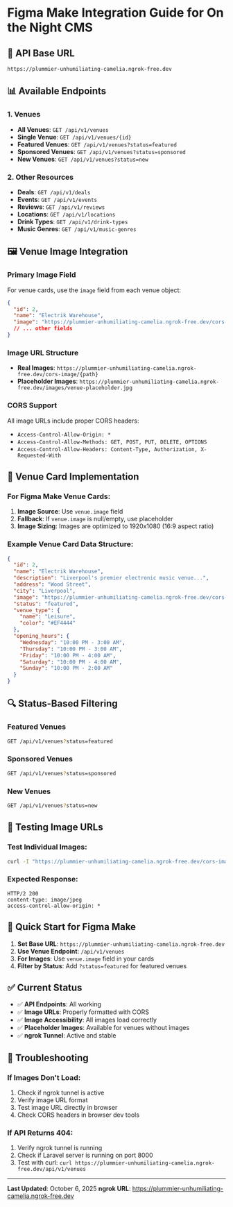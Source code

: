 # Figma Make Integration Guide for On the Night CMS

## 🎯 **API Base URL**
```
https://plummier-unhumiliating-camelia.ngrok-free.dev
```

## 📊 **Available Endpoints**

### **1. Venues**
- **All Venues**: `GET /api/v1/venues`
- **Single Venue**: `GET /api/v1/venues/{id}`
- **Featured Venues**: `GET /api/v1/venues?status=featured`
- **Sponsored Venues**: `GET /api/v1/venues?status=sponsored`
- **New Venues**: `GET /api/v1/venues?status=new`

### **2. Other Resources**
- **Deals**: `GET /api/v1/deals`
- **Events**: `GET /api/v1/events`
- **Reviews**: `GET /api/v1/reviews`
- **Locations**: `GET /api/v1/locations`
- **Drink Types**: `GET /api/v1/drink-types`
- **Music Genres**: `GET /api/v1/music-genres`

## 🖼️ **Venue Image Integration**

### **Primary Image Field**
For venue cards, use the `image` field from each venue object:

```json
{
  "id": 2,
  "name": "Electrik Warehouse",
  "image": "https://plummier-unhumiliating-camelia.ngrok-free.dev/cors-image/venues/01K6WW6JFSX2VDVN4GJNHHWKVJ.jpg",
  // ... other fields
}
```

### **Image URL Structure**
- **Real Images**: `https://plummier-unhumiliating-camelia.ngrok-free.dev/cors-image/{path}`
- **Placeholder Images**: `https://plummier-unhumiliating-camelia.ngrok-free.dev/images/venue-placeholder.jpg`

### **CORS Support**
All image URLs include proper CORS headers:
- `Access-Control-Allow-Origin: *`
- `Access-Control-Allow-Methods: GET, POST, PUT, DELETE, OPTIONS`
- `Access-Control-Allow-Headers: Content-Type, Authorization, X-Requested-With`

## 🎨 **Venue Card Implementation**

### **For Figma Make Venue Cards:**

1. **Image Source**: Use `venue.image` field
2. **Fallback**: If `venue.image` is null/empty, use placeholder
3. **Image Sizing**: Images are optimized to 1920x1080 (16:9 aspect ratio)

### **Example Venue Card Data Structure:**
```json
{
  "id": 2,
  "name": "Electrik Warehouse",
  "description": "Liverpool's premier electronic music venue...",
  "address": "Wood Street",
  "city": "Liverpool",
  "image": "https://plummier-unhumiliating-camelia.ngrok-free.dev/cors-image/venues/01K6WW6JFSX2VDVN4GJNHHWKVJ.jpg",
  "status": "featured",
  "venue_type": {
    "name": "Leisure",
    "color": "#EF4444"
  },
  "opening_hours": {
    "Wednesday": "10:00 PM - 3:00 AM",
    "Thursday": "10:00 PM - 3:00 AM",
    "Friday": "10:00 PM - 4:00 AM",
    "Saturday": "10:00 PM - 4:00 AM",
    "Sunday": "10:00 PM - 2:00 AM"
  }
}
```

## 🔍 **Status-Based Filtering**

### **Featured Venues**
```bash
GET /api/v1/venues?status=featured
```

### **Sponsored Venues**
```bash
GET /api/v1/venues?status=sponsored
```

### **New Venues**
```bash
GET /api/v1/venues?status=new
```

## 📱 **Testing Image URLs**

### **Test Individual Images:**
```bash
curl -I "https://plummier-unhumiliating-camelia.ngrok-free.dev/cors-image/venues/01K6WW6JFSX2VDVN4GJNHHWKVJ.jpg"
```

### **Expected Response:**
```
HTTP/2 200
content-type: image/jpeg
access-control-allow-origin: *
```

## 🚀 **Quick Start for Figma Make**

1. **Set Base URL**: `https://plummier-unhumiliating-camelia.ngrok-free.dev`
2. **Use Venue Endpoint**: `/api/v1/venues`
3. **For Images**: Use `venue.image` field in your cards
4. **Filter by Status**: Add `?status=featured` for featured venues

## ✅ **Current Status**

- ✅ **API Endpoints**: All working
- ✅ **Image URLs**: Properly formatted with CORS
- ✅ **Image Accessibility**: All images load correctly
- ✅ **Placeholder Images**: Available for venues without images
- ✅ **ngrok Tunnel**: Active and stable

## 🔧 **Troubleshooting**

### **If Images Don't Load:**
1. Check if ngrok tunnel is active
2. Verify image URL format
3. Test image URL directly in browser
4. Check CORS headers in browser dev tools

### **If API Returns 404:**
1. Verify ngrok tunnel is running
2. Check if Laravel server is running on port 8000
3. Test with curl: `curl https://plummier-unhumiliating-camelia.ngrok-free.dev/api/v1/venues`

---

**Last Updated**: October 6, 2025
**ngrok URL**: https://plummier-unhumiliating-camelia.ngrok-free.dev
